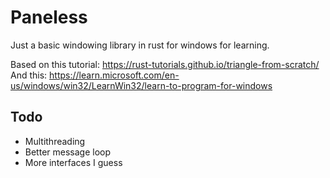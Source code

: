 # Paneless
Just a basic windowing library in rust for windows for learning.

Based on this tutorial: https://rust-tutorials.github.io/triangle-from-scratch/
And this: https://learn.microsoft.com/en-us/windows/win32/LearnWin32/learn-to-program-for-windows

## Todo
- Multithreading
- Better message loop
- More interfaces I guess
